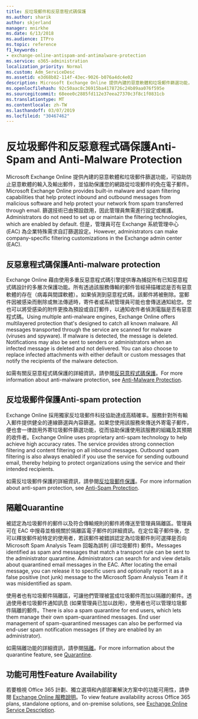 ```yaml
---
title: 反垃圾郵件和反惡意程式碼保護
ms.author: sharik
author: skjerland
manager: mnirkhe
ms.date: 6/13/2018
ms.audience: ITPro
ms.topic: reference
f1_keywords:
- exchange-online-antispam-and-antimalware-protection
ms.service: o365-administration
localization_priority: Normal
ms.custom: Adm_ServiceDesc
ms.assetid: e3d68b82-114f-43ec-9026-b076a4dc4e02
description: Microsoft Exchange Online 提供內建的惡意軟體和垃圾郵件篩選功能，可協助防止惡意軟體的輸入及輸出郵件，並協助保護您的網路從垃圾郵件的免在電子郵件。 篩選技術已由預設啟用，因此管理員無需進行設定或維護。 但是，管理員可在 Exchange 系統管理中心 (EAC) 為企業特殊需求自訂篩選設定。
ms.openlocfilehash: 92c50aac8c36915ba4178726c24b89aa076f595e
ms.sourcegitcommit: 68eee0c2885fd112e37eea27370c3f8c1f0831cb
ms.translationtype: MT
ms.contentlocale: zh-TW
ms.lasthandoff: 03/07/2019
ms.locfileid: "30467462"
---
```

# <a name="anti-spam-and-anti-malware-protection"></a><span data-ttu-id="889f6-105">反垃圾郵件和反惡意程式碼保護</span><span class="sxs-lookup"><span data-stu-id="889f6-105">Anti-Spam and Anti-Malware Protection</span></span>

<span data-ttu-id="889f6-106">Microsoft Exchange Online 提供內建的惡意軟體和垃圾郵件篩選功能，可協助防止惡意軟體的輸入及輸出郵件，並協助保護您的網路從垃圾郵件的免在電子郵件。</span><span class="sxs-lookup"><span data-stu-id="889f6-106">Microsoft Exchange Online provides built-in malware and spam filtering capabilities that help protect inbound and outbound messages from malicious software and help protect your network from spam transferred through email.</span></span> <span data-ttu-id="889f6-107">篩選技術已由預設啟用，因此管理員無需進行設定或維護。</span><span class="sxs-lookup"><span data-stu-id="889f6-107">Administrators do not need to set up or maintain the filtering technologies, which are enabled by default.</span></span> <span data-ttu-id="889f6-108">但是，管理員可在 Exchange 系統管理中心 (EAC) 為企業特殊需求自訂篩選設定。</span><span class="sxs-lookup"><span data-stu-id="889f6-108">However, administrators can make company-specific filtering customizations in the Exchange admin center (EAC).</span></span>
  
## <a name="anti-malware-protection"></a><span data-ttu-id="889f6-109">反惡意程式碼保護</span><span class="sxs-lookup"><span data-stu-id="889f6-109">Anti-malware protection</span></span>

<span data-ttu-id="889f6-p103">Exchange Online 藉由使用多重反惡意程式碼引擎提供專為捕捉所有已知惡意程式碼設計的多層次保護功能。所有透過該服務傳輸的郵件皆經掃描確認是否有惡意軟體的存在（病毒與間諜軟體）。如果偵測到惡意程式碼，該郵件將被刪除。當郵件因被感染而刪除或無法傳遞時，寄件者或系統管理員可能也會傳送通知給您。您也可以將受感染的附件更換為預設或自訂郵件，以通知收件者偵測電腦是否有惡意程式碼。</span><span class="sxs-lookup"><span data-stu-id="889f6-p103">Using multiple anti-malware engines, Exchange Online offers multilayered protection that's designed to catch all known malware. All messages transported through the service are scanned for malware (viruses and spyware). If malware is detected, the message is deleted. Notifications may also be sent to senders or administrators when an infected message is deleted and not delivered. You can also choose to replace infected attachments with either default or custom messages that notify the recipients of the malware detection.</span></span>
  
<span data-ttu-id="889f6-115">如需有關反惡意程式碼保護的詳細資訊，請參閱[反惡意程式碼保護](https://go.microsoft.com/fwlink/p/?LinkId=271753)。</span><span class="sxs-lookup"><span data-stu-id="889f6-115">For more information about anti-malware protection, see [Anti-Malware Protection](https://go.microsoft.com/fwlink/p/?LinkId=271753).</span></span>
  
## <a name="anti-spam-protection"></a><span data-ttu-id="889f6-116">反垃圾郵件保護</span><span class="sxs-lookup"><span data-stu-id="889f6-116">Anti-spam protection</span></span>

<span data-ttu-id="889f6-p104">Exchange Online 採用獨家反垃圾郵件科技協助達成高精確率。服務針對所有輸入郵件提供健全的連線篩選與內容篩選。如果您使用該服務來傳送外寄電子郵件，便也會一律啟用外寄垃圾郵件篩選功能，從而協助保護使用該服務的組織及其預期的收件者。</span><span class="sxs-lookup"><span data-stu-id="889f6-p104">Exchange Online uses proprietary anti-spam technology to help achieve high accuracy rates. The service provides strong connection filtering and content filtering on all inbound messages. Outbound spam filtering is also always enabled if you use the service for sending outbound email, thereby helping to protect organizations using the service and their intended recipients.</span></span>
  
<span data-ttu-id="889f6-120">如需反垃圾郵件保護的詳細資訊，請參閱[反垃圾郵件保護](https://support.office.com/en-us/article/Office-365-Email-Anti-Spam-Protection-6a601501-a6a8-4559-b2e7-56b59c96a586?ui=en-US&amp;rs=en-US&amp;ad=US)。</span><span class="sxs-lookup"><span data-stu-id="889f6-120">For more information about anti-spam protection, see [Anti-Spam Protection](https://support.office.com/en-us/article/Office-365-Email-Anti-Spam-Protection-6a601501-a6a8-4559-b2e7-56b59c96a586?ui=en-US&amp;rs=en-US&amp;ad=US).</span></span>
  
## <a name="quarantine"></a><span data-ttu-id="889f6-121">隔離</span><span class="sxs-lookup"><span data-stu-id="889f6-121">Quarantine</span></span>

<span data-ttu-id="889f6-p105">被認定為垃圾郵件的郵件以及符合傳輸規則的郵件將傳送至管理員隔離區。管理員可在 EAC 中搜尋並檢視關於隔離區電子郵件的詳細資訊。在定位電子郵件後，您可以釋放郵件給特定的使用者，若該郵件被錯誤認定為垃圾郵件則可選擇是否向 Microsoft Spam Analysis Team 回報為誤判 (非垃圾郵件) 郵件。</span><span class="sxs-lookup"><span data-stu-id="889f6-p105">Messages identified as spam and messages that match a transport rule can be sent to the administrator quarantine. Administrators can search for and view details about quarantined email messages in the EAC. After locating the email message, you can release it to specific users and optionally report it as a false positive (not junk) message to the Microsoft Spam Analysis Team if it was misidentified as spam.</span></span>
  
<span data-ttu-id="889f6-p106">使用者也有垃圾郵件隔離區，可讓他們管理被當成垃圾郵件而加以隔離的郵件。透過使用者垃圾郵件通知訊息 (如果管理員已加以啟用)，使用者也可以管理垃圾郵件隔離的郵件。</span><span class="sxs-lookup"><span data-stu-id="889f6-p106">There is also a spam quarantine for end users, which lets them manage their own spam-quarantined messages. End user management of spam-quarantined messages can also be performed via end-user spam notification messages (if they are enabled by an administrator).</span></span>
  
<span data-ttu-id="889f6-127">如需隔離功能的詳細資訊，請參閱[隔離](https://go.microsoft.com/fwlink/p/?LinkId=271755)。</span><span class="sxs-lookup"><span data-stu-id="889f6-127">For more information about the quarantine feature, see [Quarantine](https://go.microsoft.com/fwlink/p/?LinkId=271755).</span></span>
  
## <a name="feature-availability"></a><span data-ttu-id="889f6-128">功能可用性</span><span class="sxs-lookup"><span data-stu-id="889f6-128">Feature Availability</span></span>

<span data-ttu-id="889f6-129">若要檢視 Office 365 計劃、獨立選項和內部部署解決方案中的功能可用性，請參閱 [Exchange Online 服務說明](exchange-online-service-description.md)。</span><span class="sxs-lookup"><span data-stu-id="889f6-129">To view feature availability across Office 365 plans, standalone options, and on-premise solutions, see [Exchange Online Service Description](exchange-online-service-description.md).</span></span>
  

